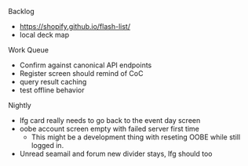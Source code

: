 Backlog
* https://shopify.github.io/flash-list/
* local deck map

Work Queue
* Confirm against canonical API endpoints
* Register screen should remind of CoC
* query result caching
* test offline behavior

Nightly
* lfg card really needs to go back to the event day screen
* oobe account screen empty with failed server first time
  * This might be a development thing with reseting OOBE while still logged in.
* Unread seamail and forum new divider stays, lfg should too
